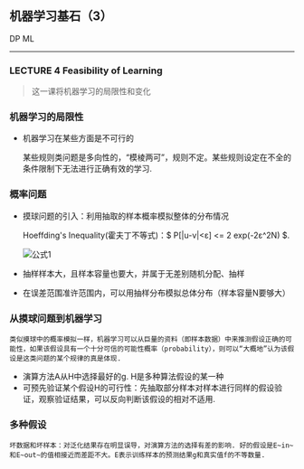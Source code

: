 ##  机器学习基石（3）

DP  ML

---

### LECTURE 4 Feasibility of Learning ###

> 这一课将机器学习的局限性和变化

### 机器学习的局限性

- 机器学习在某些方面是不可行的

  某些规则类问题是多向性的，“模棱两可”，规则不定。某些规则设定在不全的条件限制下无法进行正确有效的学习. 

### 概率问题

- 摸球问题的引入：利用抽取的样本概率模拟整体的分布情况

  Hoeffding's Inequality(霍夫丁不等式)：$ P[|u-v|<ε] <= 2 exp(-2ε^2N) $.

  ![公式1](D:\SE\DP-ML\HandNotes\assets\1535960039600.png)

- 抽样样本大，且样本容量也要大，并属于无差别随机分配、抽样
- 在误差范围准许范围内，可以用抽样分布模拟总体分布（样本容量N要够大）

### 从摸球问题到机器学习

    类似摸球中的概率模拟一样，机器学习可以从巨量的资料（即样本数据）中来推测假设正确的可能性，如果该假设具有一个十分可信的可能性概率（probability），则可以“大概地”认为该假设是这类问题的某个规律的真是体现. 

- 演算方法A从H中选择最好的g.  H是多种算法假设的某一种
- 可预先验证某个假设H的可行性：先抽取部分样本对样本进行同样的假设验证，观察验证结果，可以反向判断该假设的相对不适用.

### 多种假设

    坏数据和坏样本：对泛化结果存在明显误导，对演算方法的选择有差的影响. 好的假设是E~in~和E~out~的值相接近而差距不大。E表示训练样本的预测结果g和真实值f的不等数量.

